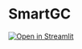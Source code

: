 # SmartGC

[![Open in Streamlit](https://static.streamlit.io/badges/streamlit_badge_black_white.svg)](https://smartgc.streamlit.app/)
